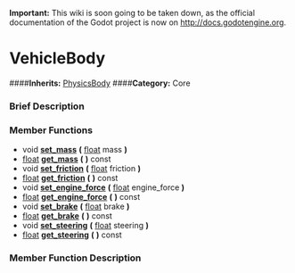 **Important:** This wiki is soon going to be taken down, as the official documentation of the Godot project is now on http://docs.godotengine.org.

#  VehicleBody  
####**Inherits:** [PhysicsBody](class_physicsbody)
####**Category:** Core

###  Brief Description  


###  Member Functions 
  * void  **[set&#95;mass](#set_mass)**  **(** [float](class_float) mass  **)**
  * [float](class_float)  **[get&#95;mass](#get_mass)**  **(** **)** const
  * void  **[set&#95;friction](#set_friction)**  **(** [float](class_float) friction  **)**
  * [float](class_float)  **[get&#95;friction](#get_friction)**  **(** **)** const
  * void  **[set&#95;engine&#95;force](#set_engine_force)**  **(** [float](class_float) engine_force  **)**
  * [float](class_float)  **[get&#95;engine&#95;force](#get_engine_force)**  **(** **)** const
  * void  **[set&#95;brake](#set_brake)**  **(** [float](class_float) brake  **)**
  * [float](class_float)  **[get&#95;brake](#get_brake)**  **(** **)** const
  * void  **[set&#95;steering](#set_steering)**  **(** [float](class_float) steering  **)**
  * [float](class_float)  **[get&#95;steering](#get_steering)**  **(** **)** const

###  Member Function Description  
